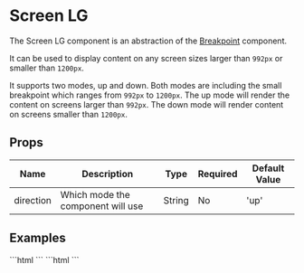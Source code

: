 # Screen LG

The Screen LG component is an abstraction of the [Breakpoint](../) component. 

It can be used to display content on any screen sizes larger than `992px` or smaller than `1200px`.

It supports two modes, up and down. Both modes are including the small breakpoint which ranges from `992px` to `1200px`. The up mode will render the content on screens larger than `992px`. The down mode will render content on screens smaller than `1200px`.

## Props

| Name      | Description                       | Type   | Required | Default Value |
|-----------|-----------------------------------|--------|----------|---------------|
| direction | Which mode the component will use | String | No       | 'up'          |

## Examples
<CodeBlock>
```html
<template>
    <screen-xs>
        <p>This text is only visible on screens larger than 992px.</p>
    </screen-xs>
</template>
```
</CodeBlock>

<CodeBlock>
```html
<template>
    <screen-xs direction="down">
        <p>This text is only visible on screens smaller than 1200px.</p>
    </screen-xs>
</template>
```
</CodeBlock>

